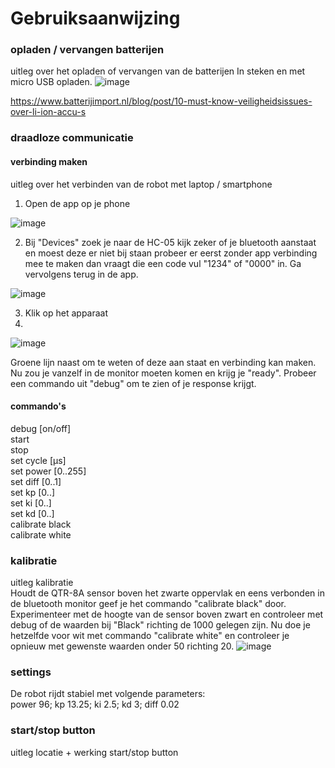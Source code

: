 # Gebruiksaanwijzing

### opladen / vervangen batterijen
uitleg over het opladen of vervangen van de batterijen
In steken en met micro USB opladen.
![image](https://github.com/lanseAM/Linefollower/assets/114751410/97e39f65-3147-47e0-aa7f-c5c54bca66fe)

https://www.batterijimport.nl/blog/post/10-must-know-veiligheidsissues-over-li-ion-accu-s


### draadloze communicatie
#### verbinding maken
uitleg over het verbinden van de robot met laptop / smartphone

1) Open de app op je phone   

![image](https://github.com/lanseAM/Linefollower/assets/114751410/f5babd2b-af57-4305-b93a-ec7b08a40322)

2) Bij "Devices" zoek je naar de HC-05 kijk zeker of je bluetooth aanstaat en moest deze er niet bij staan probeer er eerst zonder app verbinding mee te maken dan vraagt die een code vul "1234" of "0000" in. Ga vervolgens terug in de app.
   
![image](https://github.com/lanseAM/Linefollower/assets/114751410/6eeb92fe-5e6c-4ab2-948a-d89bfd89e407)

3) Klik op het apparaat
4) 
![image](https://github.com/lanseAM/Linefollower/assets/114751410/48c071fe-e5d5-46f3-ada2-a7e69641bd46)

Groene lijn naast om te weten of deze aan staat en verbinding kan maken.
Nu zou je vanzelf in de monitor moeten komen en krijg je "ready".
Probeer een commando uit "debug" om te zien of je response krijgt.

#### commando's
debug [on/off]  
start  
stop  
set cycle [µs]  
set power [0..255]  
set diff [0..1]  
set kp [0..]  
set ki [0..]  
set kd [0..]  
calibrate black  
calibrate white  

### kalibratie
uitleg kalibratie  
Houdt de QTR-8A sensor boven het zwarte oppervlak en eens verbonden in de bluetooth monitor geef je het commando "calibrate black" door.
Experimenteer met de hoogte van de sensor boven zwart en controleer met debug of de waarden bij "Black" richting de 1000 gelegen zijn.
Nu doe je hetzelfde voor wit met commando "calibrate white" en controleer je opnieuw met gewenste waarden onder 50 richting 20.
![image](https://github.com/lanseAM/Linefollower/assets/114751410/9b1003ad-43df-4e05-a908-0fdfc0de33e8)



### settings
De robot rijdt stabiel met volgende parameters:  
power 96; kp 13.25; ki 2.5; kd 3; diff 0.02

### start/stop button
uitleg locatie + werking start/stop button
